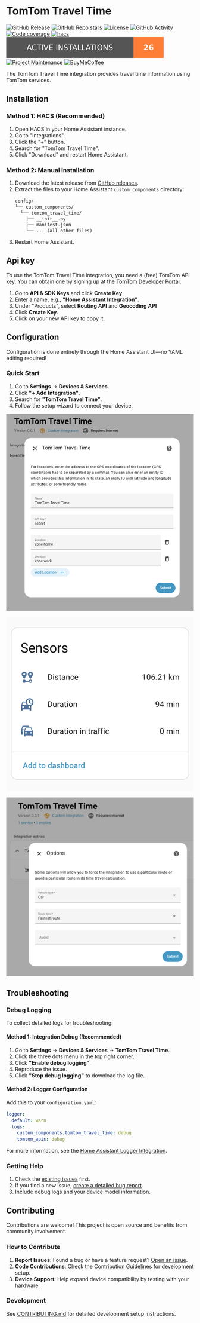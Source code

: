 # TomTom Travel Time

[![GitHub Release][releases-shield]][releases]
[![GitHub Repo stars][stars-shield]][stars]
[![License][license-shield]](LICENSE)
[![GitHub Activity][commits-shield]][commits]
[![Code coverage][codecov-shield]][codecov]
[![hacs][hacs-shield]][hacs]
[![installs][hacs-installs-shield]][ha-active-installation-badges]
[![Project Maintenance][maintenance-shield]][maintainer]
[![BuyMeCoffee][buymecoffeebadge]][buymecoffee]

The TomTom Travel Time integration provides travel time information using TomTom services.

## Installation

### Method 1: HACS (Recommended)

1. Open HACS in your Home Assistant instance.
2. Go to "Integrations".
3. Click the "+" button.
4. Search for "TomTom Travel Time".
5. Click "Download" and restart Home Assistant.

### Method 2: Manual Installation

1. Download the latest release from [GitHub releases](https://github.com/golles/ha-tomtom-travel-time/releases).
2. Extract the files to your Home Assistant `custom_components` directory:
   ```
   config/
   └── custom_components/
     └── tomtom_travel_time/
       ├── __init__.py
       ├── manifest.json
       └── ... (all other files)
   ```
3. Restart Home Assistant.

## Api key

To use the TomTom Travel Time integration, you need a (free) TomTom API key. You can obtain one by signing up at the [TomTom Developer Portal](https://developer.tomtom.com/).

1. Go to **API & SDK Keys** and click **Create Key**.
2. Enter a name, e.g., **"Home Assistant Integration"**.
3. Under "Products", select **Routing API** and **Geocoding API**
4. Click **Create Key**.
5. Click on your new API key to copy it.

## Configuration

Configuration is done entirely through the Home Assistant UI—no YAML editing required!

### Quick Start

1. Go to **Settings** → **Devices & Services**.
2. Click **"+ Add Integration"**.
3. Search for **"TomTom Travel Time"**.
4. Follow the setup wizard to connect your device.

![Add integration](/img/add.png)

![Sensors](/img/sensors.png)

![Set options](/img/options.png)

## Troubleshooting

### Debug Logging

To collect detailed logs for troubleshooting:

#### Method 1: Integration Debug (Recommended)

1. Go to **Settings** → **Devices & Services** → **TomTom Travel Time**.
2. Click the three dots menu in the top right corner.
3. Click **"Enable debug logging"**.
4. Reproduce the issue.
5. Click **"Stop debug logging"** to download the log file.

#### Method 2: Logger Configuration

Add this to your `configuration.yaml`:

```yaml
logger:
  default: warn
  logs:
    custom_components.tomtom_travel_time: debug
    tomtom_apis: debug
```

For more information, see the [Home Assistant Logger Integration](https://www.home-assistant.io/integrations/logger).

### Getting Help

1. Check the [existing issues](https://github.com/golles/ha-tomtom-travel-time/issues) first.
2. If you find a new issue, [create a detailed bug report](https://github.com/golles/ha-tomtom-travel-time/issues/new).
3. Include debug logs and your device model information.

## Contributing

Contributions are welcome! This project is open source and benefits from community involvement.

### How to Contribute

1. **Report Issues**: Found a bug or have a feature request? [Open an issue](https://github.com/golles/ha-tomtom-travel-time/issues).
2. **Code Contributions**: Check the [Contribution Guidelines](CONTRIBUTING.md) for development setup.
3. **Device Support**: Help expand device compatibility by testing with your hardware.

### Development

See [CONTRIBUTING.md](CONTRIBUTING.md) for detailed development setup instructions.

[buymecoffee]: https://www.buymeacoffee.com/golles
[buymecoffeebadge]: https://img.shields.io/badge/buy%20me%20a%20coffee-donate-yellow.svg?style=for-the-badge
[codecov]: https://app.codecov.io/gh/golles/ha-tomtom-travel-time
[codecov-shield]: https://img.shields.io/codecov/c/github/golles/ha-tomtom-travel-time?style=for-the-badge
[commits-shield]: https://img.shields.io/github/commit-activity/y/golles/ha-tomtom-travel-time.svg?style=for-the-badge
[commits]: https://github.com/golles/ha-tomtom-travel-time/commits/main
[hacs]: https://github.com/custom-components/hacs
[hacs-shield]: https://img.shields.io/badge/HACS-Default-orange.svg?style=for-the-badge
[ha-active-installation-badges]: https://github.com/golles/ha-active-installation-badges
[hacs-installs-shield]: https://raw.githubusercontent.com/golles/ha-active-installation-badges/main/badges/tomtom_travel_time.svg
[license-shield]: https://img.shields.io/github/license/golles/ha-tomtom-travel-time.svg?style=for-the-badge
[maintainer]: https://github.com/golles
[maintenance-shield]: https://img.shields.io/badge/maintainer-golles-blue.svg?style=for-the-badge
[releases-shield]: https://img.shields.io/github/release/golles/ha-tomtom-travel-time.svg?style=for-the-badge
[releases]: https://github.com/golles/ha-tomtom-travel-time/releases
[stars-shield]: https://img.shields.io/github/stars/golles/ha-tomtom-travel-time?style=for-the-badge
[stars]: https://github.com/golles/ha-tomtom-travel-time/stargazers
